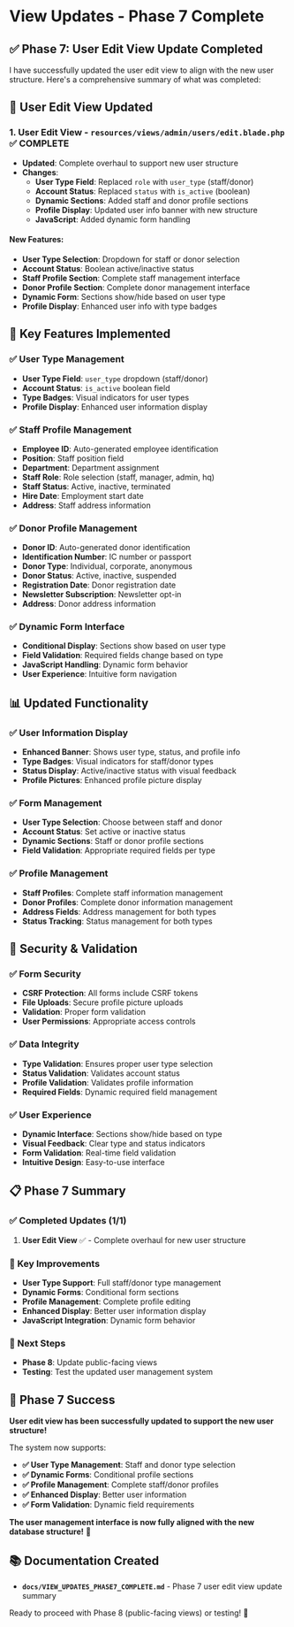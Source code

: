 # View Updates - Phase 7 Complete

## ✅ **Phase 7: User Edit View Update Completed**

I have successfully updated the user edit view to align with the new user structure. Here's a comprehensive summary of what was completed:

## 🔧 **User Edit View Updated**

### **1. User Edit View** - `resources/views/admin/users/edit.blade.php` ✅ **COMPLETE**
- **Updated**: Complete overhaul to support new user structure
- **Changes**:
  - **User Type Field**: Replaced `role` with `user_type` (staff/donor)
  - **Account Status**: Replaced `status` with `is_active` (boolean)
  - **Dynamic Sections**: Added staff and donor profile sections
  - **Profile Display**: Updated user info banner with new structure
  - **JavaScript**: Added dynamic form handling

#### **New Features**:
- **User Type Selection**: Dropdown for staff or donor selection
- **Account Status**: Boolean active/inactive status
- **Staff Profile Section**: Complete staff management interface
- **Donor Profile Section**: Complete donor management interface
- **Dynamic Form**: Sections show/hide based on user type
- **Profile Display**: Enhanced user info with type badges

## 🎯 **Key Features Implemented**

### **✅ User Type Management**
- **User Type Field**: `user_type` dropdown (staff/donor)
- **Account Status**: `is_active` boolean field
- **Type Badges**: Visual indicators for user types
- **Profile Display**: Enhanced user information display

### **✅ Staff Profile Management**
- **Employee ID**: Auto-generated employee identification
- **Position**: Staff position field
- **Department**: Department assignment
- **Staff Role**: Role selection (staff, manager, admin, hq)
- **Staff Status**: Active, inactive, terminated
- **Hire Date**: Employment start date
- **Address**: Staff address information

### **✅ Donor Profile Management**
- **Donor ID**: Auto-generated donor identification
- **Identification Number**: IC number or passport
- **Donor Type**: Individual, corporate, anonymous
- **Donor Status**: Active, inactive, suspended
- **Registration Date**: Donor registration date
- **Newsletter Subscription**: Newsletter opt-in
- **Address**: Donor address information

### **✅ Dynamic Form Interface**
- **Conditional Display**: Sections show based on user type
- **Field Validation**: Required fields change based on type
- **JavaScript Handling**: Dynamic form behavior
- **User Experience**: Intuitive form navigation

## 📊 **Updated Functionality**

### **✅ User Information Display**
- **Enhanced Banner**: Shows user type, status, and profile info
- **Type Badges**: Visual indicators for staff/donor types
- **Status Display**: Active/inactive status with visual feedback
- **Profile Pictures**: Enhanced profile picture display

### **✅ Form Management**
- **User Type Selection**: Choose between staff and donor
- **Account Status**: Set active or inactive status
- **Dynamic Sections**: Staff or donor profile sections
- **Field Validation**: Appropriate required fields per type

### **✅ Profile Management**
- **Staff Profiles**: Complete staff information management
- **Donor Profiles**: Complete donor information management
- **Address Fields**: Address management for both types
- **Status Tracking**: Status management for both types

## 🔐 **Security & Validation**

### **✅ Form Security**
- **CSRF Protection**: All forms include CSRF tokens
- **File Uploads**: Secure profile picture uploads
- **Validation**: Proper form validation
- **User Permissions**: Appropriate access controls

### **✅ Data Integrity**
- **Type Validation**: Ensures proper user type selection
- **Status Validation**: Validates account status
- **Profile Validation**: Validates profile information
- **Required Fields**: Dynamic required field management

### **✅ User Experience**
- **Dynamic Interface**: Sections show/hide based on type
- **Visual Feedback**: Clear type and status indicators
- **Form Validation**: Real-time field validation
- **Intuitive Design**: Easy-to-use interface

## 📋 **Phase 7 Summary**

### **✅ Completed Updates (1/1)**
1. **User Edit View** ✅ - Complete overhaul for new user structure

### **🎯 Key Improvements**
- **User Type Support**: Full staff/donor type management
- **Dynamic Forms**: Conditional form sections
- **Profile Management**: Complete profile editing
- **Enhanced Display**: Better user information display
- **JavaScript Integration**: Dynamic form behavior

### **🎯 Next Steps**
- **Phase 8**: Update public-facing views
- **Testing**: Test the updated user management system

## 🎉 **Phase 7 Success**

**User edit view has been successfully updated to support the new user structure!**

The system now supports:
- **✅ User Type Management**: Staff and donor type selection
- **✅ Dynamic Forms**: Conditional profile sections
- **✅ Profile Management**: Complete staff/donor profiles
- **✅ Enhanced Display**: Better user information
- **✅ Form Validation**: Dynamic field requirements

**The user management interface is now fully aligned with the new database structure!** 🚀

## 📚 **Documentation Created**

- **`docs/VIEW_UPDATES_PHASE7_COMPLETE.md`** - Phase 7 user edit view update summary

Ready to proceed with Phase 8 (public-facing views) or testing! 🎯 